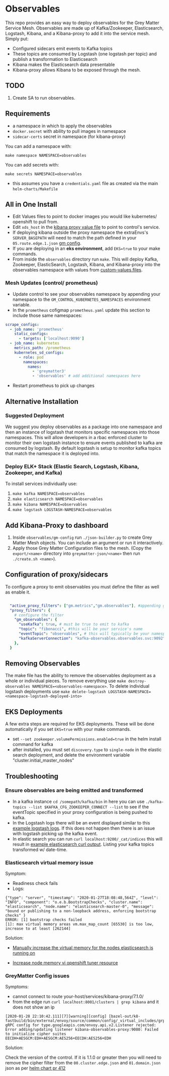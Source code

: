 # Observables

This repo provides an easy way to deploy observables for the Grey Matter Service Mesh. Observables are made up of Kafka/Zookeeper, Elasticsearch, Logstash, Kibana, and a Kibana-proxy to add it into the service mesh.
Simply put:

- Configured sidecars emit events to Kafka topics
- These topics are consumed by Logstash (one logstash per topic) and publish a transformation to Elasticsearch
- Kibana makes the Elasticsearch data presentable
- Kibana-proxy allows Kibana to be exposed through the mesh.

## TODO

1. Create SA to run observables.

## Requirements

- a namespace in which to apply the observables
- `docker.secret` with ability to pull images in namespace
- `sidecar-certs` secret in namespace (for kibana-proxy)

You can add a namespace with:

`make namespace NAMESPACE=observables`

You can add secrets with:

`make secrets NAMESPACE=observables`

* this assumes you have a `credentials.yaml` file as created via the main `helm-charts/Makefile`

## All in One Install

- Edit Values files to point to docker images you would like kubernetes/ openshift to pull from.
- Edit `xds_host` in the [kibana proxy value file](./custom-values-files/kibana-proxy-values.yaml) to point to control's service.
- If deploying kibana outside the proxy namespace the extraEnvs's `SERVER_BASEPATH` will need to match the path defined in your `05.route.edge.1.json` [gm config](#add-kibana-proxy-to-dashboard).
- If you are deploying in an **eks environment**, add `EKS=true` to your make commands.
- From inside the `observables` directory run `make`. This will deploy Kafka, Zookeeper, ElasticSearch, Logstash, Kibana, and Kibana-proxy into the observables namespace with values from [custom-values.files](./custom-calues-files).

### Mesh Updates (control/ prometheus)

- Update control to see your observables namespace by appending your namespace to the `GM_CONTROL_KUBERNETES_NAMESPACES` environment variable.
- In the `prometheus` cofigmap `prometheus.yaml` update this section to include those same namespaces:

```yaml
scrape_configs:
  - job_name: 'prometheus'
    static_configs:
      - targets: ['localhost:9090']
  - job_name: kubernetes
    metrics_path: /prometheus
    kubernetes_sd_configs:
      - role: pod
        namespaces:
          names:
            - 'greymatter3'
            - 'observables' # add additional namespaces here
```

- Restart prometheus to pick up changes

## Alternative Installation

### Suggested Deployment

We suggest you deploy observables as a package into one namespace and then an instance of logstash that monitors specific namespaces into those namespaces.  This will allow developers in a rbac enforced cluster to monitor their own logstash instance to ensure events published to kafka are consumed by logstash.  By default logstash is setup to monitor kafka topics that match the namespace it is deployed into.

### Deploy ELK+ Stack (Elastic Search, Logstash, Kibana, Zookeeper, and Kafka)

To install services individually use:

1. `make kafka NAMESPACE=observables`
2. `make elasticsearch NAMESPACE=observables`
3. `make kibana NAMESPACE=observables`
4. `make logstash LOGSTASH-NAMESPACE=observables`

## Add Kibana-Proxy to dashboard

1. Inside `observables/gm-config` run `./json-builder.py` to create Grey Matter Mesh objects. You can include an argument or run it interactively.
2. Apply those Grey Matter Configuration files to the mesh. (Copy the `export/<name>` directory into `greymatter-json/<name>` then run `./create.sh <name>`).

## Configuration of proxy/sidecars

To configure a proxy to emit observables you must define the filter as well as enable it.

```yaml

  "active_proxy_filters": ["gm.metrics","gm.observables"], #appending gm.observables will enable it
  "proxy_filters": {
    # configure the filter
    "gm_observables": {
      "useKafka": true, # must be true to emit to kafka
      "topic": "fibonacci", #this will be your service's name
      "eventTopic": "observables", # this will typically be your namespace
      "kafkaServerConnection": "kafka-observables.observables.svc:9092" #this is the kafka that logstash is pointed towards
    },
  }
```

## Removing Observables

The make file has the ability to remove the observables deployment as a whole or individual pieces.  To remove everything use `make destroy-observables NAMESPACE=<observables-namespace>`.  To delete individual logstash deployments use `make delete-logstash LOGSTASH-NAMESPACE=<namespace-logstash-deployed-into>`

## EKS Deployments

A few extra steps are required for EKS deployments.  These will be done automatically if you set `EKS=true` with your make commands.

- set `--set zookeeper.volumePermissions.enabled=true` in the helm install command for kafka
- after installed, you must set `discovery.type` to `single-node` in the elastic search deployment, and delete the environment variable "cluster.initial_master_nodes"

## Troubleshooting

### Ensure observables are being emitted and transformed

- In a kafka instance `cd /somepath/kafka/bin` in here you can use `./kafka-topics --list $KAFKA_CFG_ZOOKEEPER_CONNECT --list` to see if the eventTopic specified in your proxy configuration is being pushed to kafka.
- In the Logstash logs there will be an event displayed similar to this [example logstash logs](./static/example-logstash.txt). If this does not happen then there is an issue with logstash picking up the kafka event.
- In elastic search you can run `curl localhost:9200/_cat/indices` this will result in [example elasticsearch curl output](./static/example-elasticsearch.txt). Listing your kafka topics transformed w/ date-time.

### Elasticsearch virtual memory issue

Symptom:

- Readiness check fails
- Logs:

```console
{"type": "server", "timestamp": "2020-01-27T18:08:48,564Z", "level": "INFO", "component": "o.e.b.BootstrapChecks", "cluster.name": "elasticsearch", "node.name": "elasticsearch-master-0", "message": "bound or publishing to a non-loopback address, enforcing bootstrap checks" }
ERROR: [1] bootstrap checks failed
[1]: max virtual memory areas vm.max_map_count [65530] is too low, increase to at least [262144]
```

Solution:

- [Manually increase the virtual memory for the nodes elasticsearch is running on](https://discuss.opendistrocommunity.dev/t/max-virtual-memory-areas-max-map-count-65530-is-too-low/275)

- [Increase node memory vi openshift tuner resource](https://developers.redhat.com/blog/2019/11/12/using-the-red-hat-openshift-tuned-operator-for-elasticsearch/)

### GreyMatter Config issues

Symptoms:

- cannot connect to route your-host/services/kibana-proxy/7.1.0/
- from the edge run `curl localhost:8001/clusters | grep kibana` and it does not show an ip

```console
[2020-01-28 22:10:42.111][7][warning][config] [bazel-out/k8-fastbuild/bin/external/envoy/source/common/config/_virtual_includes/grpc_mux_subscription_lib/common/config/grpc_mux_subscription_impl.h:70] gRPC config for type.googleapis.com/envoy.api.v2.Listener rejected: Error adding/updating listener kibana-observables-proxy:9080: Failed to initialize cipher suites EECDH+AESGCM:EDH+AESGCM:AES256+EECDH:AES256+EDH
```

Solution:

Check the version of the control. If it is 1.1.0 or greater then you will need to remove the cipher filter from the `00.cluster.edge.json` and `01.domain.json` json as per [helm chart pr 412](https://github.com/DecipherNow/helm-charts/pull/412)
